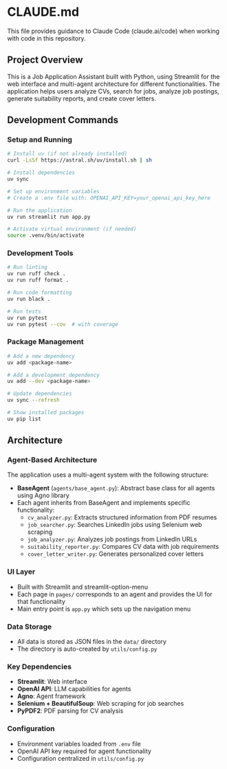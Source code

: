# CLAUDE.md

This file provides guidance to Claude Code (claude.ai/code) when working with code in this repository.

## Project Overview

This is a Job Application Assistant built with Python, using Streamlit for the web interface and multi-agent architecture for different functionalities. The application helps users analyze CVs, search for jobs, analyze job postings, generate suitability reports, and create cover letters.

## Development Commands

### Setup and Running
```bash
# Install uv (if not already installed)
curl -LsSf https://astral.sh/uv/install.sh | sh

# Install dependencies
uv sync

# Set up environment variables
# Create a .env file with: OPENAI_API_KEY=your_openai_api_key_here

# Run the application
uv run streamlit run app.py

# Activate virtual environment (if needed)
source .venv/bin/activate
```

### Development Tools
```bash
# Run linting
uv run ruff check .
uv run ruff format .

# Run code formatting
uv run black .

# Run tests
uv run pytest
uv run pytest --cov  # with coverage
```

### Package Management
```bash
# Add a new dependency
uv add <package-name>

# Add a development dependency
uv add --dev <package-name>

# Update dependencies
uv sync --refresh

# Show installed packages
uv pip list
```

## Architecture

### Agent-Based Architecture
The application uses a multi-agent system with the following structure:
- **BaseAgent** (`agents/base_agent.py`): Abstract base class for all agents using Agno library
- Each agent inherits from BaseAgent and implements specific functionality:
  - `cv_analyzer.py`: Extracts structured information from PDF resumes
  - `job_searcher.py`: Searches LinkedIn jobs using Selenium web scraping
  - `job_analyzer.py`: Analyzes job postings from LinkedIn URLs
  - `suitability_reporter.py`: Compares CV data with job requirements
  - `cover_letter_writer.py`: Generates personalized cover letters

### UI Layer
- Built with Streamlit and streamlit-option-menu
- Each page in `pages/` corresponds to an agent and provides the UI for that functionality
- Main entry point is `app.py` which sets up the navigation menu

### Data Storage
- All data is stored as JSON files in the `data/` directory
- The directory is auto-created by `utils/config.py`

### Key Dependencies
- **Streamlit**: Web interface
- **OpenAI API**: LLM capabilities for agents
- **Agno**: Agent framework
- **Selenium + BeautifulSoup**: Web scraping for job searches
- **PyPDF2**: PDF parsing for CV analysis

### Configuration
- Environment variables loaded from `.env` file
- OpenAI API key required for agent functionality
- Configuration centralized in `utils/config.py`